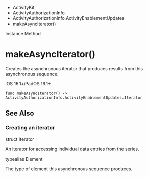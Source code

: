 

- ActivityKit
- ActivityAuthorizationInfo
- ActivityAuthorizationInfo.ActivityEnablementUpdates
-  makeAsyncIterator() 

Instance Method

# makeAsyncIterator()

Creates the asynchronous iterator that produces results from this asynchronous sequence.

iOS 16.1+iPadOS 16.1+

``` source
func makeAsyncIterator() -> ActivityAuthorizationInfo.ActivityEnablementUpdates.Iterator
```

## See Also

### Creating an iterator

struct Iterator

An iterator for accessing individual data entries from the series.

typealias Element

The type of element this asynchronous sequence produces.

